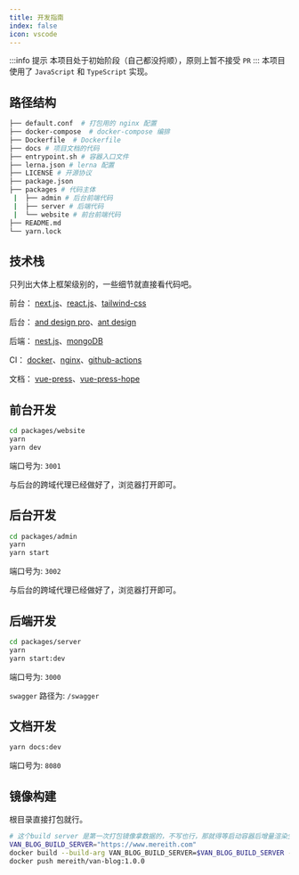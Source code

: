 ```yaml
---
title: 开发指南
index: false
icon: vscode
---
```


:::info 提示
本项目处于初始阶段（自己都没捋顺），原则上暂不接受 `PR`
:::
本项目使用了 `JavaScript` 和 `TypeScript` 实现。

## 路径结构

```bash
├── default.conf  # 打包用的 nginx 配置
├── docker-compose  # docker-compose 编排
├── Dockerfile  # Dockerfile
├── docs # 项目文档的代码
├── entrypoint.sh # 容器入口文件
├── lerna.json # lerna 配置
├── LICENSE # 开源协议
├── package.json
├── packages # 代码主体
 |  ├── admin # 后台前端代码
 |  ├── server # 后端代码
 |  └── website # 前台前端代码
├── README.md
└── yarn.lock
```

## 技术栈

只列出大体上框架级别的，一些细节就直接看代码吧。

前台： [next.js](https://nextjs.org/)、[react.js](https://reactjs.org/)、[tailwind-css](https://tailwindcss.com/)

后台： [and design pro](https://pro.ant.design/zh-CN/)、[ant design](https://ant.design/)

后端： [nest.js](https://nestjs.com/)、[mongoDB](https://www.mongodb.com/)

CI： [docker](https://www.docker.com/)、[nginx](https://www.nginx.com/)、[github-actions](https://docs.github.com/cn/actions)

文档： [vue-press](https://vuepress.vuejs.org/)、[vue-press-hope](https://vuepress-theme-hope.github.io/)

## 前台开发

```bash
cd packages/website
yarn
yarn dev
```

端口号为: `3001`

与后台的跨域代理已经做好了，浏览器打开即可。

## 后台开发

```bash
cd packages/admin
yarn
yarn start
```

端口号为: `3002`

与后台的跨域代理已经做好了，浏览器打开即可。

## 后端开发

```bash
cd packages/server
yarn
yarn start:dev
```

端口号为: `3000`

`swagger` 路径为: `/swagger`

## 文档开发

```bash
yarn docs:dev
```

端口号为: `8080`

## 镜像构建

根目录直接打包就行。

```bash
# 这个build server 是第一次打包镜像拿数据的，不写也行，那就得等启动容器后增量渲染生效了。
VAN_BLOG_BUILD_SERVER="https://www.mereith.com"
docker build --build-arg VAN_BLOG_BUILD_SERVER=$VAN_BLOG_BUILD_SERVER -t mereith/van-blog:1.0.0 .
docker push mereith/van-blog:1.0.0
```
